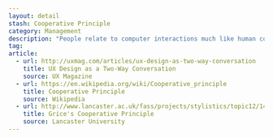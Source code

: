 ```yaml
---
layout: detail
stash: Cooperative Principle
category: Management
description: "People relate to computer interactions much like human conversation, so observing normal conversational rules is a useful design tactic."
tag:
article:
  - url: http://uxmag.com/articles/ux-design-as-two-way-conversation
    title: UX Design as a Two-Way Conversation
    source: UX Magazine
  - url: https://en.wikipedia.org/wiki/Cooperative_principle
    title: Cooperative Principle
    source: Wikipedia
  - url: http://www.lancaster.ac.uk/fass/projects/stylistics/topic12/14cp1.htm
    title: Grice's Cooperative Principle
    source: Lancaster University
---
```

